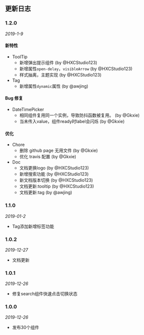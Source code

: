 ## 更新日志

### 1.2.0
*2019-1-9*
#### 新特性
- ToolTip
  - 新增弹出提示组件 (by @HXCStudio123)
  - 新增属性`open-delay`，`visibleArrow`  (by @HXCStudio123)
  - 样式抽离，主题实现 (by @HXCStudio123)
- Tag
  - 新增属性`dynamic`属性 (by @awjing)
#### Bug 修复
- DateTimePicker
  - 相同组件复用同一个实例，导致防抖函数被复用。 (by @Gkxie)
  - 当未传入value，组件ready时label会闪烁 (by @Gkxie)
#### 优化
- Chore
  - 删除 github page 无用文件 (by @Gkxie)
  - 优化 travis 配置 (by @Gkxie)
- Doc
  - 文档更换logo (by @HXCStudio123)
  - 新增搜索功能 (by @HXCStudio123)
  - 新文档版本切换 (by @HXCStudio123)
  - 文档更新:tooltip (by @HXCStudio123)
  - 文档更新:tag (by @awjing)

### 1.1.0

*2019-01-2*

- Tag添加新增标签功能

### 1.0.2

*2019-12-27*

- 文档更新

### 1.0.1

*2019-12-26*

- 修复search组件快速点击切换状态

### 1.0.0

*2019-12-26*

- 发布30个组件